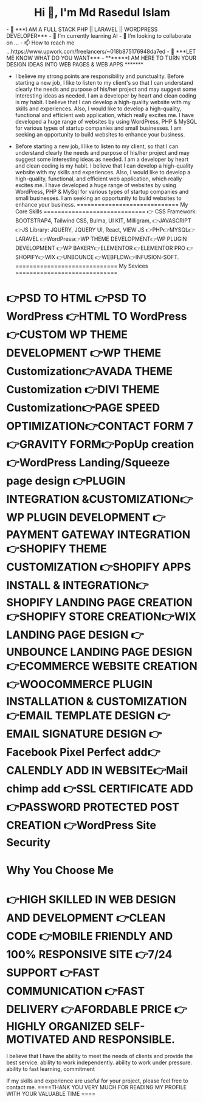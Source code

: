 <h1 align="center">Hi 👋, I'm Md Rasedul Islam</h1>
- 👀 ***I AM A FULL STACK PHP || LARAVEL || WORDPRESS DEVELOPER***
- 🌱 I’m currently learning AI
- 💞️ I’m looking to collaborate on ...
- 📫 How to reach me ...https://www.upwork.com/freelancers/~018b875176948da7ed
- 💞️ ***LET ME KNOW WHAT DO YOU WANT***
-    *******I AM HERE TO TURN YOUR DESIGN IDEAS INTO WEB PAGES & WEB APPS *******

-  I believe my strong points are responsibility and punctuality. Before starting a new job, I like to listen to my client's so that I can understand clearly the needs and purpose of his/her project and may suggest some interesting ideas as needed. 
I am a developer by heart and clean coding is my habit. I believe that I can develop a high-quality website with my skills and experiences. Also, I would like to develop a high-quality, functional and efficient web application, which really excites me.
I have developed a huge range of websites by using WordPress, PHP & MySQL for various types of startup companies and small businesses. 
I am seeking an opportunity to build websites to enhance your business.


-   Before starting a new job, I like to listen to my client, so that I can understand clearly the needs and purpose of his/her project and may suggest some interesting ideas as needed.
I am a developer by heart and clean coding is my habit. I believe that I can develop a high-quality website with my skills and experiences. Also, I would like to develop a high-quality, functional, and efficient web application, which really excites me.
I have developed a huge range of websites by using WordPress, PHP & MySql for various types of startup companies and small businesses.
I am seeking an opportunity to build websites to enhance your business.
=============================
My Core Skills
=============================
👉 CSS Framework: BOOTSTRAP4, Tailwind CSS, Bulma, UI KIT, Milligram, 
👉JAVASCRIPT
👉JS Library: JQUERY, JQUERY UI, React, VIEW JS
👉PHP👉MYSQL👉LARAVEL
👉WordPress👉WP THEME DEVELOPMENT👉WP PLUGIN DEVELOPMENT
👉WP BAKERY👉ELEMENTOR 👉ELEMENTOR PRO
👉SHOPIFY👉WIX 👉UNBOUNCE 👉WEBFLOW👉INFUSION-SOFT.
=============================
My Sevices
=============================

👉PSD TO HTML   👉PSD TO WordPress    👉HTML TO WordPress
👉CUSTOM WP THEME DEVELOPMENT
👉WP THEME Customization👉AVADA THEME Customization
👉DIVI THEME Customization👉PAGE SPEED OPTIMIZATION👉CONTACT FORM 7
👉GRAVITY FORM👉PopUp creation👉WordPress Landing/Squeeze page design
👉PLUGIN INTEGRATION &CUSTOMIZATION👉WP PLUGIN DEVELOPMENT
👉PAYMENT GATEWAY INTEGRATION👉SHOPIFY THEME CUSTOMIZATION
👉SHOPIFY APPS INSTALL & INTEGRATION👉 SHOPIFY LANDING PAGE CREATION
👉SHOPIFY STORE CREATION👉WIX LANDING PAGE DESIGN
👉UNBOUNCE LANDING PAGE DESIGN👉ECOMMERCE WEBSITE CREATION
👉WOOCOMMERCE PLUGIN INSTALLATION & CUSTOMIZATION
👉EMAIL TEMPLATE DESIGN 👉EMAIL SIGNATURE DESIGN
👉Facebook Pixel Perfect add👉CALENDLY ADD IN WEBSITE👉Mail chimp add
👉SSL CERTIFICATE ADD👉PASSWORD PROTECTED POST CREATION
👉WordPress Site Security
=======================================
Why You Choose Me
=======================================
👉HIGH SKILLED IN WEB DESIGN AND DEVELOPMENT
👉CLEAN CODE
👉MOBILE FRIENDLY AND 100% RESPONSIVE SITE
👉7/24 SUPPORT
👉FAST COMMUNICATION
👉FAST DELIVERY
👉AFORDABLE PRICE
👉HIGHLY ORGANIZED SELF-MOTIVATED AND RESPONSIBLE.
==================================
I believe that I have the
ability to meet the needs of clients and provide the best service.
ability to work independently.
ability to work under pressure.
ability to fast learning, commitment

If my skills and experience are useful for your project, please feel free to contact me.
====THANK YOU VERY MUCH FOR READING MY PROFILE WITH YOUR VALUABLE TIME ====
<!---
coderraseed/coderraseed is a ✨ special ✨ repository because its `README.md` (this file) appears on your GitHub profile.
You can click the Preview link to take a look at your changes.
--->

